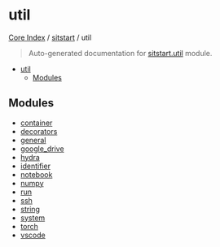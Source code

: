 # util

[Core Index](../../README.md#core-index) / [sitstart](../index.md#sitstart) / util

> Auto-generated documentation for [sitstart.util](../../../python/sitstart/util/__init__.py) module.

- [util](#util)
  - [Modules](#modules)

## Modules

- [container](./container.md)
- [decorators](./decorators.md)
- [general](./general.md)
- [google_drive](./google_drive.md)
- [hydra](./hydra.md)
- [identifier](./identifier.md)
- [notebook](./notebook.md)
- [numpy](./numpy.md)
- [run](./run.md)
- [ssh](./ssh.md)
- [string](./string.md)
- [system](./system.md)
- [torch](./torch.md)
- [vscode](./vscode.md)
